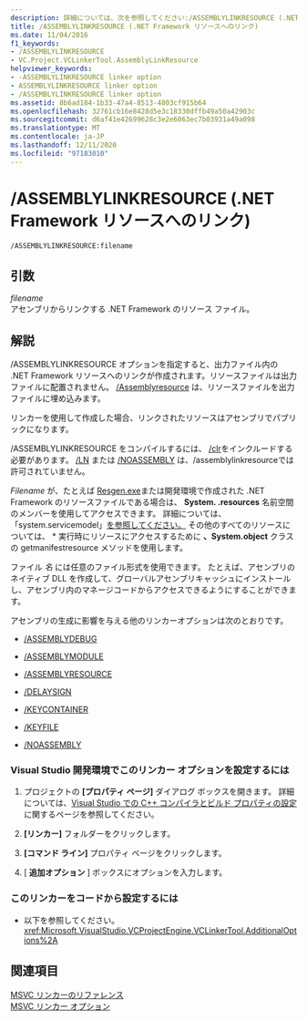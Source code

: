 ```yaml
---
description: 詳細については、次を参照してください:/ASSEMBLYLINKRESOURCE (.NET Framework リソースへのリンク)
title: /ASSEMBLYLINKRESOURCE (.NET Framework リソースへのリンク)
ms.date: 11/04/2016
f1_keywords:
- /ASSEMBLYLINKRESOURCE
- VC.Project.VCLinkerTool.AssemblyLinkResource
helpviewer_keywords:
- -ASSEMBLYLINKRESOURCE linker option
- ASSEMBLYLINKRESOURCE linker option
- /ASSEMBLYLINKRESOURCE linker option
ms.assetid: 8b6ad184-1b33-47a4-8513-4803cf915b64
ms.openlocfilehash: 32761cb16e8428d5e3c18330dffb49a50a42903c
ms.sourcegitcommit: d6af41e42699628c3e2e6063ec7b03931a49a098
ms.translationtype: MT
ms.contentlocale: ja-JP
ms.lasthandoff: 12/11/2020
ms.locfileid: "97183010"
---
```

# <a name="assemblylinkresource-link-to-net-framework-resource"></a>/ASSEMBLYLINKRESOURCE (.NET Framework リソースへのリンク)

```
/ASSEMBLYLINKRESOURCE:filename
```

## <a name="arguments"></a>引数

*filename*<br/>
アセンブリからリンクする .NET Framework のリソース ファイル。

## <a name="remarks"></a>解説

/ASSEMBLYLINKRESOURCE オプションを指定すると、出力ファイル内の .NET Framework リソースへのリンクが作成されます。リソースファイルは出力ファイルに配置されません。 [/Assemblyresource](assemblyresource-embed-a-managed-resource.md) は、リソースファイルを出力ファイルに埋め込みます。

リンカーを使用して作成した場合、リンクされたリソースはアセンブリでパブリックになります。

/ASSEMBLYLINKRESOURCE をコンパイルするには、 [/clr](clr-common-language-runtime-compilation.md)をインクルードする必要があります。 [/LN](ln-create-msil-module.md) または [/NOASSEMBLY](noassembly-create-a-msil-module.md) は、/assemblylinkresourceでは許可されていません。

*Filename* が、たとえば [Resgen.exe](/dotnet/framework/tools/resgen-exe-resource-file-generator)または開発環境で作成された .NET Framework のリソースファイルである場合は、 **System. .resources** 名前空間のメンバーを使用してアクセスできます。 詳細については、「system.servicemodel」[を参照してください。](/dotnet/api/system.resources.resourcemanager) その他のすべてのリソースについては、 \* 実行時にリソースにアクセスするために **、System.object** クラスの getmanifestresource メソッドを使用します。

ファイル *名* には任意のファイル形式を使用できます。 たとえば、アセンブリのネイティブ DLL を作成して、グローバルアセンブリキャッシュにインストールし、アセンブリ内のマネージコードからアクセスできるようにすることができます。

アセンブリの生成に影響を与える他のリンカーオプションは次のとおりです。

- [/ASSEMBLYDEBUG](assemblydebug-add-debuggableattribute.md)

- [/ASSEMBLYMODULE](assemblymodule-add-a-msil-module-to-the-assembly.md)

- [/ASSEMBLYRESOURCE](assemblyresource-embed-a-managed-resource.md)

- [/DELAYSIGN](delaysign-partially-sign-an-assembly.md)

- [/KEYCONTAINER](keycontainer-specify-a-key-container-to-sign-an-assembly.md)

- [/KEYFILE](keyfile-specify-key-or-key-pair-to-sign-an-assembly.md)

- [/NOASSEMBLY](noassembly-create-a-msil-module.md)

### <a name="to-set-this-linker-option-in-the-visual-studio-development-environment"></a>Visual Studio 開発環境でこのリンカー オプションを設定するには

1. プロジェクトの **[プロパティ ページ]** ダイアログ ボックスを開きます。 詳細については、[Visual Studio での C++ コンパイラとビルド プロパティの設定](../working-with-project-properties.md)に関するページを参照してください。

1. **[リンカー]** フォルダーをクリックします。

1. **[コマンド ライン]** プロパティ ページをクリックします。

1. [ **追加オプション** ] ボックスにオプションを入力します。

### <a name="to-set-this-linker-option-programmatically"></a>このリンカーをコードから設定するには

- 以下を参照してください。<xref:Microsoft.VisualStudio.VCProjectEngine.VCLinkerTool.AdditionalOptions%2A>

## <a name="see-also"></a>関連項目

[MSVC リンカーのリファレンス](linking.md)<br/>
[MSVC リンカー オプション](linker-options.md)
